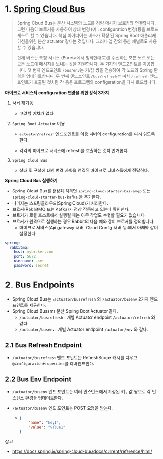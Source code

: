 # 1. [Spring Cloud Bus](https://docs.spring.io/spring-cloud-bus/docs/3.0.3/reference/html/#bus-endpoints)

> Spring Cloud Bus는 분산 시스템의 노드를 경량 메시지 브로커와 연결합니다. 그런 다음이 브로커를 사용하여 상태 변경 (예 : configuration 변경)등을 브로드 캐스트 할 수 있습니다. 핵심 아이디어는 버스가 확장 된 Spring Boot 애플리케이션을위한 분산 actuator 같다는 것입니다. 그러나 앱 간의 통신 채널로도 사용할 수 있습니다.
>
> 현재 버스는 특정 서비스 (Eureka에서 정의한대로)를 수신하는 모든 노드 또는 모든 노드에 메시지를 보내는 것을 지원합니다. 두 가지의 엔드포인트를 제공합니다. 첫 번째 엔드포인트 `/bus/env`는 키/값 쌍을 전송하여 각 노드의 Spring 환경을 업데이트합니다. 두 번째 엔드포인트 `/bus/refresh`는 마치 `/refresh` 엔드포인트가 호출된 것처럼 각 응용 프로그램의 configuration을 다시 로드합니다.



**마이크로 서비스의 configuration 변경을 위한 방식 3가지**

1. 서버 재기동

   * 고려할 가치가 없다

2. `Spring Boot Actuator` 이용

   * `actuator/refresh` 엔드포인트를 이용 서버의 configuration를 다시 읽도록 한다.

   * 각각의 마이크로 서비스에 refresh를 호출하는 것이 번거롭다.

3. `Spring Cloud Bus`

   * 상태 및 구성에 대한 변경 사항을 연결된 마이크로 서비스들에게 전달한다.



**Spring Cloud Bus 실행하기**

* Spring Cloud Bus를 활성화 하려면 `spring-cloud-starter-bus-amqp` 또는 `spring-cloud-starter-bus-kafka` 을 추가한다.
* 나머지는 스프링클라우드(Spring Cloud)가 처리한다.
* 브로커(RabbitMQ 또는 Kafka)가 정상 작동되고 있는지 확인한다.
* 브로커가 로컬 호스트에서 실행될 때는 아무 작업도 수행할 필요가 없습니다
* 브로커가 원격으로 실행하는 경우 Rabbit의 다음 예와 같이 브로커를 정의합니다.
  * 마이크로 서비스(Api gateway 서버, Cloud Config 서버 등)에서 아래와 같이 설정한다.

```yaml
spring:
  rabbitmq:
    host: mybroker.com
    port: 5672
    username: user
    password: secret
```



# 2. Bus Endpoints

* Spring Cloud Bus는 `/actuator/busrefresh` 와 `/actuator/busenv` 2가지 엔드포인트를 제공한다.
* Spring Cloud Bussms 분산 Spring Boot Actuator 같다.
  * `/actuator/busrefresh` : 개별 Actuator endpoint `/actuator/refresh` 와 같다. 
  *  `/actuator/busenv` : 개별 Actuator endpoint `/actuator/env` 와 같다.



## 2.1 Bus Refresh Endpoint

* `/actuator/busrefresh` 엔드 포인트는 RefreshScope 캐시를 지우고 `@ConfigurationProperties`를 리바인드한다.



## 2.2 Bus Env Endpoint

* `/actuator/busenv` 엔드 포인트는 여러 인스턴스에서 지정된 키 / 값 쌍으로 각 인스턴스 환경을 업데이트한다.

* `/actuator/busenv` 엔드 포인트는 POST 요청을 받는다.

  * ```json
    {
        "name": "key1",
        "value": "value1"
    }
    ```



참고

* https://docs.spring.io/spring-cloud-bus/docs/current/reference/html/